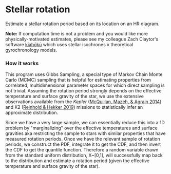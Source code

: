 # Stellar rotation

Estimate a stellar rotation period based on its location on an HR diagram. 

**Note:** If computation time is not a problem and you would like more physically-motivated estimates, please see my colleague Zach Claytor's software [kīahōkū](https://github.com/zclaytor/kiauhoku) which uses stellar isochrones x theoretical gyrochronology models.

### How it works
This program uses Gibbs Sampling, a special type of Markov Chain Monte Carlo (MCMC) sampling that is helpful for estimating properties from correlated, multidimensional parameter spaces for which direct sampling is not trivial. Assuming the rotation period strongly depends on the effective temperature and surface gravity of the star, we use the extensive observations available from the *Kepler* ([McQuillan, Mazeh, & Agrain 2014](https://ui.adsabs.harvard.edu/abs/2014ApJS..211...24M/)) and K2 ([Reinhold & Hekker 2019](https://ui.adsabs.harvard.edu/abs/2020A%26A...635A..43R)) missions to statistically infer an approximate distribution. 

Since we have a very large sample, we can essentially reduce this into a 1D problem by "marginalizing" over the effective temperatures and surface gravities aka restricting the sample to stars with similar properties that have measured rotation periods. Once we have the relevant sample of rotation periods, we construct the PDF, integrate it to get the CDF, and then invert the CDF to get the quantile function. Therefore a random variable drawn from the standard uniform distribution, X~[0,1], will successfully map back to the distribution and estimate a rotation period (given the effective temperature and surface gravity of the star). 
